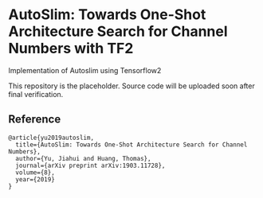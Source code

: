 # AutoSlim: Towards One-Shot Architecture Search for Channel Numbers with TF2
Implementation of Autoslim using Tensorflow2



This repository is the placeholder.
Source code will be uploaded soon after final verification.

## Reference
```
@article{yu2019autoslim,
  title={AutoSlim: Towards One-Shot Architecture Search for Channel Numbers},
  author={Yu, Jiahui and Huang, Thomas},
  journal={arXiv preprint arXiv:1903.11728},
  volume={8},
  year={2019}
}
```
  
